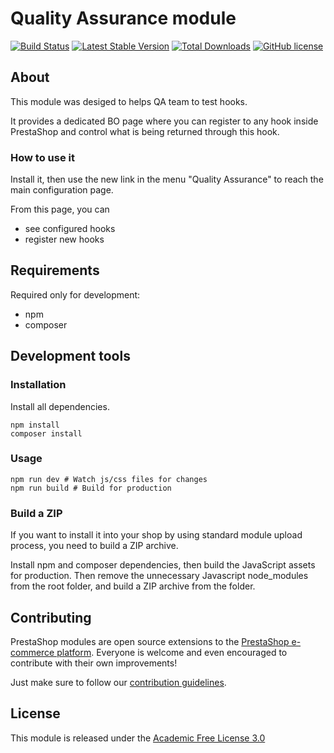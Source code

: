 # Quality Assurance module

[![Build Status](https://travis-ci.com/PrestaShop/ps_qualityassurance.svg?branch=master)](https://travis-ci.com/PrestaShop/ps_qualityassurance)
[![Latest Stable Version](https://poser.pugx.org/PrestaShop/ps_qualityassurance/v)](//packagist.org/packages/PrestaShop/ps_qualityassurance)
[![Total Downloads](https://poser.pugx.org/PrestaShop/ps_qualityassurance/downloads)](//packagist.org/packages/PrestaShop/ps_qualityassurance)
[![GitHub license](https://img.shields.io/github/license/PrestaShop/ps_qualityassurance)](https://github.com/PrestaShop/ps_qualityassurance/LICENSE.md)

## About

This module was desiged to helps QA team to test hooks.

It provides a dedicated BO page where you can register to any hook inside PrestaShop and control what is being returned through this hook.

### How to use it

Install it, then use the new link in the menu "Quality Assurance" to reach the main configuration page.

From this page, you can
- see configured hooks
- register new hooks

## Requirements

Required only for development:

- npm
- composer

## Development tools

### Installation

Install all dependencies.
```
npm install
composer install
```

### Usage

```
npm run dev # Watch js/css files for changes
npm run build # Build for production
```

### Build a ZIP

If you want to install it into your shop by using standard module upload process, you need to build a ZIP archive.

Install npm and composer dependencies, then build the JavaScript assets for production. Then remove the unnecessary Javascript node_modules from the root folder, and build a ZIP archive from the folder.

## Contributing

PrestaShop modules are open source extensions to the [PrestaShop e-commerce platform][prestashop]. Everyone is welcome and even encouraged to contribute with their own improvements!

Just make sure to follow our [contribution guidelines][contribution-guidelines].

## License

This module is released under the [Academic Free License 3.0][AFL-3.0] 

[prestashop]: https://www.prestashop.com/
[contribution-guidelines]: https://devdocs.prestashop.com/1.7/contribute/contribution-guidelines/project-modules/
[AFL-3.0]: https://opensource.org/licenses/AFL-3.0
